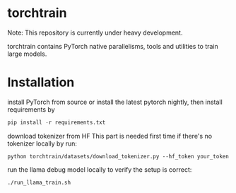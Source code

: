 # torchtrain

Note: This repository is currently under heavy development.

torchtrain contains PyTorch native parallelisms, tools and utilities to train large models.

# Installation

install PyTorch from source or install the latest pytorch nightly, then install requirements by

```python
pip install -r requirements.txt
```

download tokenizer from HF
This part is needed first time if there's no tokenizer locally by run:

```
python torchtrain/datasets/download_tokenizer.py --hf_token your_token
```

run the llama debug model locally to verify the setup is correct:

```
./run_llama_train.sh
```
